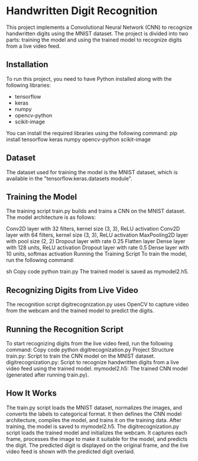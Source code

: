 # Handwritten Digit Recognition

This project implements a Convolutional Neural Network (CNN) to recognize handwritten digits using the MNIST dataset. The project is divided into two parts: training the model and using the trained model to recognize digits from a live video feed.

## Installation

To run this project, you need to have Python installed along with the following libraries:

- tensorflow
- keras
- numpy
- opencv-python
- scikit-image

You can install the required libraries using the following command:
 pip install tensorflow keras numpy opencv-python scikit-image

## Dataset
The dataset used for training the model is the MNIST dataset, which is available in the "tensorflow.keras.datasets module".

## Training the Model
The training script train.py builds and trains a CNN on the MNIST dataset. The model architecture is as follows:

Conv2D layer with 32 filters, kernel size (3, 3), ReLU activation
Conv2D layer with 64 filters, kernel size (3, 3), ReLU activation
MaxPooling2D layer with pool size (2, 2)
Dropout layer with rate 0.25
Flatten layer
Dense layer with 128 units, ReLU activation
Dropout layer with rate 0.5
Dense layer with 10 units, softmax activation
Running the Training Script
To train the model, run the following command:

sh
Copy code
python train.py
The trained model is saved as mymodel2.h5.

## Recognizing Digits from Live Video
The recognition script digitrecognization.py uses OpenCV to capture video from the webcam and the trained model to predict the digits.

## Running the Recognition Script
To start recognizing digits from the live video feed, run the following command:
Copy code
python digitrecognization.py
Project Structure
train.py: Script to train the CNN model on the MNIST dataset.
digitrecognization.py: Script to recognize handwritten digits from a live video feed using the trained model.
mymodel2.h5: The trained CNN model (generated after running train.py).

## How It Works
The train.py script loads the MNIST dataset, normalizes the images, and converts the labels to categorical format.
It then defines the CNN model architecture, compiles the model, and trains it on the training data.
After training, the model is saved to mymodel2.h5.
The digitrecognization.py script loads the trained model and initializes the webcam.
It captures each frame, processes the image to make it suitable for the model, and predicts the digit.
The predicted digit is displayed on the original frame, and the live video feed is shown with the predicted digit overlaid.
